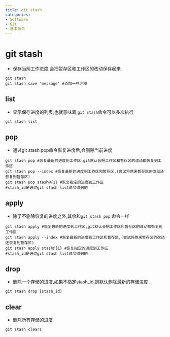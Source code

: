 ```yaml
---
title: git stash
categories:
- Software
- Git
- 基本命令
---
```

# git stash

- 保存当前工作进度,会把暂存区和工作区的改动保存起来

```shell
git stash
git stash save 'message' #添加一些注释
```

##  list

- 显示保存进度的列表,也就意味着,`git stash`命令可以多次执行

```shell
git stash list
```

## pop

- 通过git stash pop命令恢复进度后,会删除当前进度

```shell
git stash pop #恢复最新的进度到工作区,git默认会把工作区和暂存区的改动都恢复到工作区
git stash pop --index #恢复最新的进度到工作区和暂存区,(尝试将原来暂存区的改动还恢复到暂存区)
git stash pop stash@{1} #恢复指定的进度到工作区
#stash_id是通过git stash list命令得到的
```

## apply

- 除了不删除恢复的进度之外,其余和`git stash pop` 命令一样

```shell
git stash apply #恢复最新的进度到工作区,git默认会把工作区和暂存区的改动都恢复到工作区
git stash apply --index #恢复最新的进度到工作区和暂存区,(尝试将原来暂存区的改动还恢复到暂存区)
git stash apply stash@{1} #恢复指定的进度到工作区
#stash_id是通过git stash list命令得到的
```

## drop

- 删除一个存储的进度,如果不指定stash_id,则默认删除最新的存储进度

```shell
git stash drop [stash_id]
```

## clear

- 删除所有存储的进度

```shell
git stash clears
```

